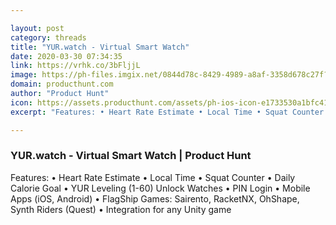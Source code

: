 ```yaml
---

layout: post
category: threads
title: "YUR.watch - Virtual Smart Watch"
date: 2020-03-30 07:34:35
link: https://vrhk.co/3bFljjL
image: https://ph-files.imgix.net/0844d78c-8429-4989-a8af-3358d678c27f?auto=format&fit=crop&h=512&w=1024
domain: producthunt.com
author: "Product Hunt"
icon: https://assets.producthunt.com/assets/ph-ios-icon-e1733530a1bfc41080db8161823f1ef262cdbbc933800c0a2a706f70eb9c277a.png
excerpt: "Features: • Heart Rate Estimate • Local Time • Squat Counter • Daily Calorie Goal • YUR Leveling (1-60) Unlock Watches • PIN Login • Mobile Apps (iOS, Android) • FlagShip Games: Sairento, RacketNX, OhShape, Synth Riders (Quest) • Integration for any Unity game"

---
```


### YUR.watch - Virtual Smart Watch | Product Hunt

Features: • Heart Rate Estimate • Local Time • Squat Counter • Daily Calorie Goal • YUR Leveling (1-60) Unlock Watches • PIN Login • Mobile Apps (iOS, Android) • FlagShip Games: Sairento, RacketNX, OhShape, Synth Riders (Quest) • Integration for any Unity game